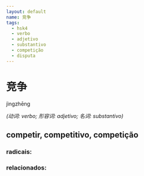 ```yaml
--- 
layout: default
name: 竞争 
tags: 
  - hsk4
  - verbo
  - adjetivo
  - substantivo
  - competição
  - disputa
--- 
```

# 竞争 
jìngzhēng  
 
*(动词: verbo; 形容词: adjetivo; 名词: substantivo)*  
## competir, competitivo, competição 
### radicais: 
### relacionados: 
